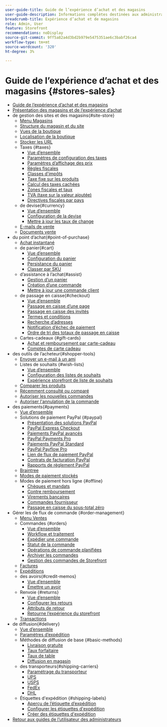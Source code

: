 ```yaml
---
user-guide-title: Guide de l’expérience d’achat et des magasins
user-guide-description: Informations complètes destinées aux administrateurs de site, aux agents du service client et aux responsables des ventes travaillant dans Adobe Commerce et Magento Open Source.
breadcrumb-title: Expérience d’achat et de magasins
role: Admin, User
feature: Storefront
recommendations: noDisplay
source-git-commit: 9ff5a82a4d3bd2b979e5475351ae6c3babf26ca4
workflow-type: tm+mt
source-wordcount: '320'
ht-degree: 3%

---
```



# Guide de l’expérience d’achat et des magasins {#stores-sales}

+ [Guide de l’expérience d’achat et des magasins](guide-overview.md)
+ [Présentation des magasins et de l’expérience d’achat](introduction.md)
+ de gestion des sites et des magasins{#site-store}
   + [Menu Magasins](stores-menu.md)
   + [Structure du magasin et du site](stores.md)
   + [Vues de la boutique](store-views.md)
   + [Localisation de la boutique](store-localize.md)
   + [Stocker les URL](store-urls.md)
   + Taxes {#taxes}
      + [Vue d’ensemble](taxes.md)
      + [Paramètres de configuration des taxes](tax-settings-general.md)
      + [Paramètres d’affichage des prix](display-settings.md)
      + [Règles fiscales](tax-rules.md)
      + [Classes d&#39;impôts](tax-class.md)
      + [Taxe fixe sur les produits](fixed-product-tax.md)
      + [Calcul des taxes cachées](hidden-tax-calculation.md)
      + [Zones fiscales et taux](tax-zones-rates.md)
      + [TVA (taxe sur la valeur ajoutée)](vat.md)
      + [Directives fiscales par pays](international-tax-guidelines.md)
   + de devise{#currency}
      + [Vue d’ensemble](currency.md)
      + [Configuration de la devise](currency-configuration.md)
      + [Mettre à jour les taux de change](currency-update.md)
   + [E-mails de vente](sales-email.md)
   + [Documents vente](sales-documents.md)
+ du point d’achat{#point-of-purchase}
   + [Achat instantané](checkout-instant-purchase.md)
   + de panier{#cart}
      + [Vue d’ensemble](cart.md)
      + [Configuration du panier](cart-configuration.md)
      + [Persistance du panier](cart-persistent.md)
      + [Classer par SKU](order-by-sku.md)
   + d’assistance à l’achat{#assist}
      + [Gestion d’un panier](shopping-assisted-cart-manage.md)
      + [Création d’une commande](customer-account-create-order.md)
      + [Mettre à jour une commande client](order-update.md)
   + de passage en caisse{#checkout}
      + [Vue d’ensemble](checkout-process.md)
      + [Passage en caisse d’une page](checkout-one-page.md)
      + [Passage en caisse des invités](checkout-guest.md)
      + [Termes et conditions](terms-and-conditions.md)
      + [Recherche d’adresses](checkout-address-search.md)
      + [Notification d’échec de paiement](checkout-payment-failed-emails.md)
      + [Ordre de tri des totaux de passage en caisse](checkout-totals-sort-order.md)
   + Cartes-cadeaux {#gift-cards}
      + [Achat et remboursement par carte-cadeau](product-gift-card-workflow.md)
      + [Comptes de carte cadeau](product-gift-card-accounts.md)
+ des outils de l’acheteur{#shopper-tools}
   + [Envoyer un e-mail à un ami](email-a-friend.md)
   + Listes de souhaits {#wish-lists}
      + [Vue d’ensemble](wishlists.md)
      + [Configuration des listes de souhaits](wishlist-configuration.md)
      + [Expérience storefront de liste de souhaits](wishlist-storefront.md)
   + [Comparer les produits](product-compare.md)
   + [Récemment consulté ou comparé](products-viewed-compared.md)
   + [Autoriser les nouvelles commandes](reorders-allow.md)
   + [Autoriser l&#39;annulation de la commande](cancel-allow.md)
+ des paiements{#payments}
   + [Vue d’ensemble](payments.md)
   + Solutions de paiement PayPal {#paypal}
      + [Présentation des solutions PayPal](paypal.md)
      + [PayPal Express Checkout](paypal-express-checkout.md)
      + [Paiements PayPal avancés](paypal-payments-advanced.md)
      + [PayPal Payments Pro](paypal-payments-pro.md)
      + [Paiements PayPal Standard](paypal-payments-standard.md)
      + [PayPal Payflow Pro](paypal-payflow-pro.md)
      + [Lien de flux de paiement PayPal](paypal-payflow-link.md)
      + [Contrats de facturation PayPal](paypal-billing-agreements.md)
      + [Rapports de règlement PayPal](paypal-settlement-reports.md)
   + [Braintree](braintree.md)
   + [Modes de paiement stockés](stored-payment-methods.md)
   + Modes de paiement hors ligne {#offline}
      + [Chèques et mandats](check-money-order.md)
      + [Contre remboursement](cash-on-delivery.md)
      + [Virements bancaires](bank-transfer.md)
      + [Commandes fournisseur](purchase-order.md)
      + [Passage en caisse du sous-total zéro](zero-subtotal-checkout.md)
+ Gérer les de flux de commande {#order-management}
   + [Menu Ventes](sales-menu.md)
   + Commandes {#orders}
      + [Vue d’ensemble](orders.md)
      + [Workflow et traitement](order-processing.md)
      + [Expédier une commande](order-ship.md)
      + [Statut de la commande](order-status.md)
      + [Opérations de commande planifiées](order-scheduled-operations.md)
      + [Archiver les commandes](order-archive.md)
      + [Gestion des commandes de Storefront](orders-storefront.md)
   + [Factures](invoices.md)
   + [Expéditions](shipments.md)
   + des avoirs{#credit-memos}
      + [Vue d’ensemble](credit-memos.md)
      + [Émettre un avoir](credit-memo-create.md)
   + Renvoie {#returns}
      + [Vue d’ensemble](returns.md)
      + [Configurer les retours](rma-configure.md)
      + [Attributs de retour](attributes-returns.md)
      + [Retourne l’expérience du storefront](rma-customer-experience.md)
   + [Transactions](transactions.md)
+ de diffusion{#delivery}
   + [Vue d’ensemble](delivery.md)
   + [Paramètres d’expédition](shipping-settings.md)
   + Méthodes de diffusion de base {#basic-methods}
      + [Livraison gratuite](shipping-free.md)
      + [Taux forfaitaire](shipping-flat-rate.md)
      + [Taux de table](shipping-table-rate.md)
      + [Diffusion en magasin](shipping-in-store-delivery.md)
   + des transporteurs{#shipping-carriers}
      + [Paramétrage du transporteur](carriers.md)
      + [UPS](ups.md)
      + [USPS](usps.md)
      + [FedEx](fedex.md)
      + [DHL](dhl.md)
   + Étiquettes d&#39;expédition {#shipping-labels}
      + [Aperçu de l’étiquette d’expédition](shipping-labels.md)
      + [Configurer les étiquettes d&#39;expédition](shipping-label-configure.md)
      + [Créer des étiquettes d&#39;expédition](shipping-label-create.md)
+ [Retour aux guides de l’utilisateur des administrateurs](https://experienceleague.adobe.com/fr/docs/commerce-admin/user-guides/home)

